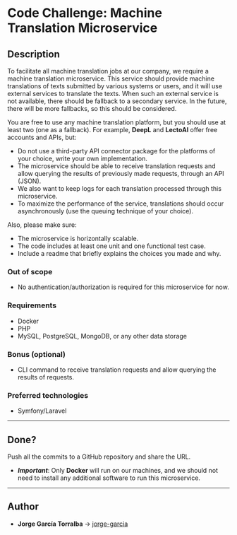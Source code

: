 # Code Challenge: Machine Translation Microservice

## Description

To facilitate all machine translation jobs at our company, we require a machine translation microservice. This service should provide machine translations of texts submitted by various systems or users, and it will use external services to translate the texts. When such an external service is not available, there should be fallback to a secondary service. In the future, there will be more fallbacks, so this should be considered.

You are free to use any machine translation platform, but you should use at least two (one as a fallback). For example, **DeepL** and **LectoAI** offer free accounts and APIs, but:

- Do not use a third-party API connector package for the platforms of your choice, write your own implementation.
- The microservice should be able to receive translation requests and allow querying the results of previously made requests, through an API (JSON).
- We also want to keep logs for each translation processed through this microservice.
- To maximize the performance of the service, translations should occur asynchronously (use the queuing technique of your choice).

Also, please make sure:

- The microservice is horizontally scalable.
- The code includes at least one unit and one functional test case.
- Include a readme that briefly explains the choices you made and why.

### Out of scope

- No authentication/authorization is required for this microservice for now.

### Requirements

- Docker
- PHP
- MySQL, PostgreSQL, MongoDB, or any other data storage

### Bonus (optional)

- CLI command to receive translation requests and allow querying the results of requests.

### Preferred technologies

- Symfony/Laravel

---

## Done?

Push all the commits to a GitHub repository and share the URL.

- **_Important_**: Only **Docker** will run on our machines, and we should not need to install any additional software to run this microservice.

---

## Author

- **Jorge García Torralba** &#8594; [jorge-garcia](https://github.com/jgarciatorralba)
